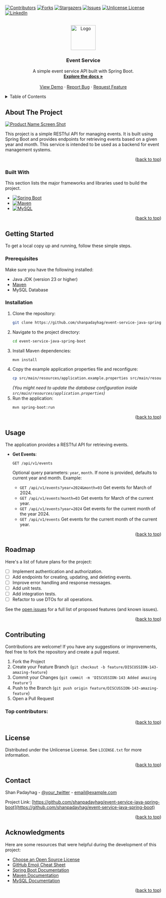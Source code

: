 <!-- Improved compatibility of back to top link: See: https://github.com/shanpadayhag/Best-README-Template/pull/73 -->
<a id="readme-top"></a>
<!--
*** Thanks for checking out the Best-README-Template. If you have a suggestion
*** that would make this better, please fork the repo and create a pull request
*** or simply open an issue with the tag "enhancement".
*** Don't forget to give the project a star!
*** Thanks again! Now go create something AMAZING! :D
-->

<!-- PROJECT SHIELDS -->
<!--
*** I'm using markdown "reference style" links for readability.
*** Reference links are enclosed in brackets [ ] instead of parentheses ( ).
*** See the bottom of this document for the declaration of the reference variables
*** for contributors-url, forks-url, etc. This is an optional, concise syntax you may use.
*** https://www.markdownguide.org/basic-syntax/#reference-style-links
-->
[![Contributors][contributors-shield]][contributors-url]
[![Forks][forks-shield]][forks-url]
[![Stargazers][stars-shield]][stars-url]
[![Issues][issues-shield]][issues-url]
[![Unlicense License][license-shield]][license-url]
[![LinkedIn][linkedin-shield]][linkedin-url]

<!-- PROJECT LOGO -->
<br />
<div align="center">
  <a href="https://github.com/shanpadayhag/event-service-java-spring-boot">
    <img src="public/logo.png" alt="Logo" width="80" height="80">
  </a>

  <h3 align="center">Event Service</h3>

  <p align="center">
    A simple event service API built with Spring Boot.
    <br />
    <a href="https://github.com/shanpadayhag/event-service-java-spring-boot"><strong>Explore the docs »</strong></a>
    <br />
    <br />
    <a href="https://github.com/shanpadayhag/event-service-java-spring-boot">View Demo</a>
    ·
    <a href="https://github.com/shanpadayhag/event-service-java-spring-boot/issues/new?labels=bug&template=bug-report---.md">Report Bug</a>
    ·
    <a href="https://github.com/shanpadayhag/event-service-java-spring-boot/issues/new?labels=enhancement&template=feature-request---.md">Request Feature</a>
  </p>
</div>

<!-- TABLE OF CONTENTS -->
<details>
  <summary>Table of Contents</summary>
  <ol>
    <li>
      <a href="#about-the-project">About The Project</a>
      <ul>
        <li><a href="#built-with">Built With</a></li>
      </ul>
    </li>
    <li>
      <a href="#getting-started">Getting Started</a>
      <ul>
         <li><a href="#prerequisites">Prerequisites</a></li>
        <li><a href="#installation">Installation</a></li>
      </ul>
    </li>
    <li><a href="#usage">Usage</a></li>
    <li><a href="#roadmap">Roadmap</a></li>
    <li><a href="#contributing">Contributing</a></li>
    <li><a href="#license">License</a></li>
    <li><a href="#contact">Contact</a></li>
    <li><a href="#acknowledgments">Acknowledgments</a></li>
  </ol>
</details>

<!-- ABOUT THE PROJECT -->
## About The Project

[![Product Name Screen Shot][product-screenshot]](https://example.com)

This project is a simple RESTful API for managing events. It is built using Spring Boot and provides endpoints for retrieving events based on a given year and month. This service is intended to be used as a backend for event management systems.

<p align="right">(<a href="#readme-top">back to top</a>)</p>

### Built With

This section lists the major frameworks and libraries used to build the project.

*   [![Spring Boot][springboot.io]][springboot-url]
*   [![Maven][maven.apache.org]][maven-url]
*   [![MySQL][mysql.com]][mysql-url]

<p align="right">(<a href="#readme-top">back to top</a>)</p>

<!-- GETTING STARTED -->
## Getting Started

To get a local copy up and running, follow these simple steps.

### Prerequisites

Make sure you have the following installed:

*   Java JDK (version 23 or higher)
*   [Maven](https://maven.apache.org/download.cgi)
*   MySQL Database

### Installation

1.  Clone the repository:
    ```sh
    git clone https://github.com/shanpadayhag/event-service-java-spring-boot.git
    ```
2.  Navigate to the project directory:
    ```sh
    cd event-service-java-spring-boot
    ```
3.  Install Maven dependencies:
    ```sh
    mvn install
    ```
4.  Copy the example application properties file and reconfigure:
    ```sh
    cp src/main/resources/application.example.properties src/main/resources/application.properties
    ```
    *(You might need to update the database configuration inside `src/main/resources/application.properties`)*
5. Run the application:
    ```sh
    mvn spring-boot:run
    ```

<p align="right">(<a href="#readme-top">back to top</a>)</p>

<!-- USAGE EXAMPLES -->
## Usage

The application provides a RESTful API for retrieving events.

*   **Get Events**:

    ```
    GET /api/v1/events
    ```
    Optional query parameters: `year`, `month`. If none is provided, defaults to current year and month.
    Example:

     - `GET /api/v1/events?year=2024&month=03` Get events for March of 2024.
     - `GET /api/v1/events?month=03` Get events for March of the current year.
     - `GET /api/v1/events?year=2024` Get events for the current month of the year 2024.
     - `GET /api/v1/events` Get events for the current month of the current year.

<p align="right">(<a href="#readme-top">back to top</a>)</p>

<!-- ROADMAP -->
## Roadmap

Here's a list of future plans for the project:

- [ ] Implement authentication and authorization.
- [ ] Add endpoints for creating, updating, and deleting events.
- [ ] Improve error handling and response messages.
- [ ] Add unit tests.
- [ ] Add integration tests.
- [ ] Refactor to use DTOs for all operations.

See the [open issues](https://github.com/shanpadayhag/event-service-java-spring-boot/issues) for a full list of proposed features (and known issues).

<p align="right">(<a href="#readme-top">back to top</a>)</p>

<!-- CONTRIBUTING -->
## Contributing

Contributions are welcome! If you have any suggestions or improvements, feel free to fork the repository and create a pull request.

1.  Fork the Project
2.  Create your Feature Branch (`git checkout -b feature/DISCUSSION-143-amazing-feature`)
3.  Commit your Changes (`git commit -m 'DISCUSSION-143 Added amazing feature'`)
4.  Push to the Branch (`git push origin feature/DISCUSSION-143-amazing-feature`)
5.  Open a Pull Request

### Top contributors:
<!-- Add the contributors image when available -->
<p align="right">(<a href="#readme-top">back to top</a>)</p>

<!-- LICENSE -->
## License

Distributed under the Unlicense License. See `LICENSE.txt` for more information.

<p align="right">(<a href="#readme-top">back to top</a>)</p>

<!-- CONTACT -->
## Contact

Shan Padayhag - [@your_twitter](https://twitter.com/shanpadayhag) - email@example.com

Project Link: [https://github.com/shanpadayhag/event-service-java-spring-boot](https://github.com/shanpadayhag/event-service-java-spring-boot)

<p align="right">(<a href="#readme-top">back to top</a>)</p>

<!-- ACKNOWLEDGMENTS -->
## Acknowledgments

Here are some resources that were helpful during the development of this project:

*   [Choose an Open Source License](https://choosealicense.com)
*   [GitHub Emoji Cheat Sheet](https://www.webpagefx.com/tools/emoji-cheat-sheet)
*   [Spring Boot Documentation](https://spring.io/projects/spring-boot)
*   [Maven Documentation](https://maven.apache.org/guides/index.html)
*   [MySQL Documentation](https://dev.mysql.com/doc/)

<p align="right">(<a href="#readme-top">back to top</a>)</p>

<!-- MARKDOWN LINKS & IMAGES -->
<!-- https://www.markdownguide.org/basic-syntax/#reference-style-links -->
[contributors-shield]: https://img.shields.io/github/contributors/shanpadayhag/event-service-java-spring-boot?style=for-the-badge
[contributors-url]: https://github.com/shanpadayhag/Best-README-Template/graphs/contributors
[forks-shield]: https://img.shields.io/github/forks/shanpadayhag/event-service-java-spring-boot?style=for-the-badge
[forks-url]: https://github.com/shanpadayhag/Best-README-Template/network/members
[stars-shield]: https://img.shields.io/github/stars/shanpadayhag/event-service-java-spring-boot?style=for-the-badge
[stars-url]: https://github.com/shanpadayhag/Best-README-Template/stargazers
[issues-shield]: https://img.shields.io/github/issues/shanpadayhag/event-service-java-spring-boot?style=for-the-badge
[issues-url]: https://github.com/shanpadayhag/Best-README-Template/issues
[license-shield]: https://img.shields.io/github/license/shanpadayhag/event-service-java-spring-boot?style=for-the-badge
[license-url]: https://github.com/shanpadayhag/Best-README-Template/blob/master/LICENSE.txt
[linkedin-shield]: https://img.shields.io/badge/-LinkedIn-black.svg?style=for-the-badge&logo=linkedin&colorB=555
[linkedin-url]: https://linkedin.com/in/shanpadayhag
[product-screenshot]: public/screenshot.png
[springboot.io]: https://img.shields.io/badge/Spring_Boot-6DB33F?style=for-the-badge&logo=spring&logoColor=white
[springboot-url]: https://spring.io/projects/spring-boot
[maven.apache.org]: https://img.shields.io/badge/Apache_Maven-C43025?style=for-the-badge&logo=apache-maven&logoColor=white
[maven-url]: https://maven.apache.org/
[mysql.com]: https://img.shields.io/badge/MySQL-00000F?style=for-the-badge&logo=mysql&logoColor=white
[mysql-url]: https://www.mysql.com/
